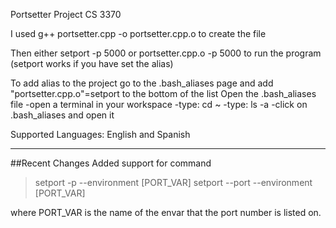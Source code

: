 Portsetter Project CS 3370

I used g++ portsetter.cpp -o portsetter.cpp.o to create the file

Then either setport -p 5000 or portsetter.cpp.o -p 5000 to run the program (setport works if you have set the alias)

To add alias to the project go to the .bash_aliases page and add "portsetter.cpp.o"=setport to the bottom of the list
Open the .bash_aliases file
-open a terminal in your workspace
-type: cd ~
-type: ls -a
-click on .bash_aliases and open it

Supported Languages: English and Spanish

---
##Recent Changes
Added support for command
> setport -p --environment [PORT_VAR]
> setport --port --environment [PORT_VAR]

where PORT_VAR is the name of the envar that the port number is listed on.